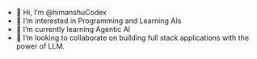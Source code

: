 - 👋 Hi, I’m @himanshuCodex
- 👀 I’m interested in Programming and Learning AIs
- 🌱 I’m currently learning Agentic AI
- 💞️ I’m looking to collaborate on building full stack applications with the power of LLM.

<!---
himanshuCodex/himanshuCodex is a ✨ special ✨ repository because its `README.md` (this file) appears on your GitHub profile.
You can click the Preview link to take a look at your changes.
--->
